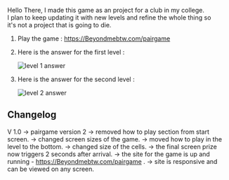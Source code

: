 Hello There, I made this game as an project for a club in my college. \
I plan to keep updating it with new levels and refine the whole thing so \
it's not a project that is going to die.

1. Play the game : https://Beyondmebtw.com/pairgame
   
2. Here is the answer for the first level :

   <img src="https://beyondmebtw.com/projects/pairgame/solved1.png" alt="level 1 answer">

3. Here is the answer for the second level :
   
   <img src="https://beyondmebtw.com/projects/pairgame/solved2.png" alt="level 2 answer">

## Changelog
   V 1.0
      -> pairgame version 2
         -> removed how to play section from start screen.
         -> changed screen sizes of the game.
         -> moved how to play in the level to the bottom.
         -> changed size of the cells.
         -> the final screen prize now triggers 2 seconds after arrival.
      -> the site for the game is up and running - https://Beyondmebtw.com/pairgame .
      -> site is responsive and can be viewed on any screen.
   


